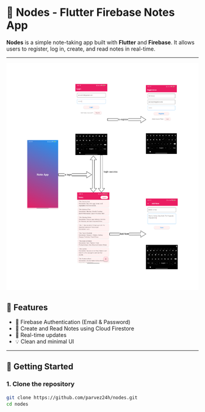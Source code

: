 # 📒 Nodes - Flutter Firebase Notes App

**Nodes** is a simple note-taking app built with **Flutter** and **Firebase**. It allows users to register, log in, create, and read notes in real-time.

---
![Screens](https://github.com/parvez24h/Notes/blob/master/notes_screens.png?raw=true)

## 🔧 Features

- 🔐 Firebase Authentication (Email & Password)
- 📝 Create and Read Notes using Cloud Firestore
- 🔄 Real-time updates
- 💡 Clean and minimal UI

---

## 🚀 Getting Started

### 1. Clone the repository

```bash
git clone https://github.com/parvez24h/nodes.git
cd nodes
